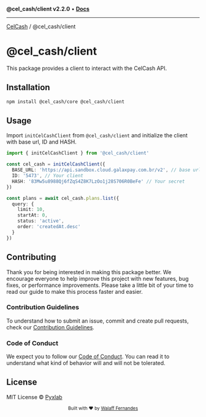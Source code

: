 **@cel_cash/client v2.2.0** • [**Docs**](globals.md)

***

[CelCash](../../packages.md) / @cel\_cash/client

# @cel_cash/client

This package provides a client to interact with the CelCash API.

## Installation

```bash
npm install @cel_cash/core @cel_cash/client
```

## Usage

Import `initCelCashClient` from `@cel_cash/client` and initialize the client with base url, ID and HASH.

```typescript
import { initCelCashClient } from '@cel_cash/client'

const cel_cash = initCelCashClient({
  BASE_URL: 'https://api.sandbox.cloud.galaxpay.com.br/v2', // base url
  ID: '5473', // Your client
  HASH: '83Mw5u8988Qj6fZqS4Z8K7LzOo1j28S706R0BeFe' // Your secret
})

const plans = await cel_cash.plans.list({
  query: {
    limit: 10,
    startAt: 0,
    status: 'active',
    order: 'createdAt.desc'
  }
})
```

## Contributing

Thank you for being interested in making this package better. We encourage everyone to help improve this project with new features, bug fixes, or performance improvements. Please take a little bit of your time to read our guide to make this process faster and easier.

### Contribution Guidelines

To understand how to submit an issue, commit and create pull requests, check our [Contribution Guidelines](/.github/CONTRIBUTING.md).

### Code of Conduct

We expect you to follow our [Code of Conduct](/.github/CODE_OF_CONDUCT.md). You can read it to understand what kind of behavior will and will not be tolerated.

## License

MIT License © [Pyxlab](https://github.com/Pyxlab)

<div align="center">
  <sub>Built with ❤︎ by <a href="https://github.com/lncitador">Walaff Fernandes</a>
</div>
